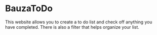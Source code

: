 # BauzaToDo

This website allows you to create a to do list and check off anything you have completed.
There is also a filter that helps organize your list.
